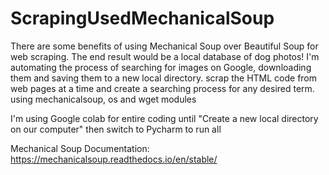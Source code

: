 # ScrapingUsedMechanicalSoup

There are some benefits of using Mechanical Soup over Beautiful Soup for web scraping.
The end result would be a local database of dog photos!
I'm automating the process of searching for images on Google, downloading them and saving them to a new local directory. 
scrap the HTML code from web pages at a time and create a searching process for any desired term. 
using mechanicalsoup, os and wget modules

I'm using Google colab for entire coding until "Create a new local directory on our computer" then switch to Pycharm to run all

Mechanical Soup Documentation:
https://mechanicalsoup.readthedocs.io/en/stable/
